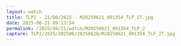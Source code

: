 ```yaml
---
layout: watch
title: TLP2 - 21/06/2025 - M20250621_091354_TLP_2T.jpg
date: 2025-06-21 09:13:54
permalink: /2025/06/21/watch/M20250621_091354_TLP_2
capture: TLP2/2025/202506/20250620/M20250621_091354_TLP_2T.jpg
---
```

